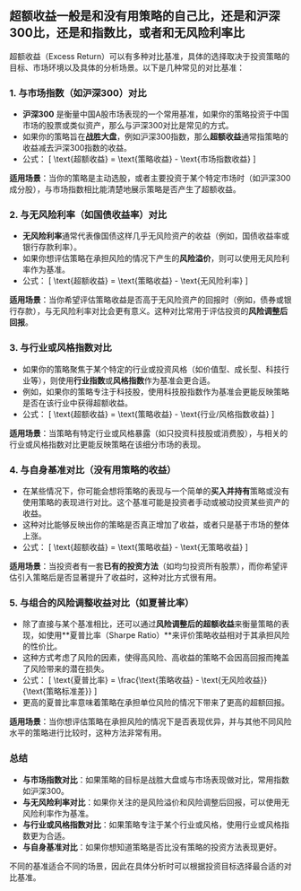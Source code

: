 ## 超额收益一般是和没有用策略的自己比，还是和沪深300比，还是和指数比，或者和无风险利率比

超额收益（Excess Return）可以有多种对比基准，具体的选择取决于投资策略的目标、市场环境以及具体的分析场景。以下是几种常见的对比基准：

### 1. **与市场指数（如沪深300）对比**
   - **沪深300** 是衡量中国A股市场表现的一个常用基准，如果你的策略投资于中国市场的股票或类似资产，那么与沪深300对比是常见的方式。
   - 如果你的策略旨在**战胜大盘**，例如沪深300指数，那么**超额收益**通常指策略的收益减去沪深300指数的收益。
   - 公式：
     \[
     \text{超额收益} = \text{策略收益} - \text{市场指数收益}
     \]

   **适用场景**：当你的策略是主动选股，或者主要投资于某个特定市场时（如沪深300成分股），与市场指数相比能清楚地展示策略是否产生了超额收益。

### 2. **与无风险利率（如国债收益率）对比**
   - **无风险利率**通常代表像国债这样几乎无风险资产的收益（例如，国债收益率或银行存款利率）。
   - 如果你想评估策略在承担风险的情况下产生的**风险溢价**，则可以使用无风险利率作为基准。
   - 公式：
     \[
     \text{超额收益} = \text{策略收益} - \text{无风险利率}
     \]

   **适用场景**：当你希望评估策略收益是否高于无风险资产的回报时（例如，债券或银行存款），与无风险利率对比会更有意义。这种对比常用于评估投资的**风险调整后回报**。

### 3. **与行业或风格指数对比**
   - 如果你的策略聚焦于某个特定的行业或投资风格（如价值型、成长型、科技行业等），则使用**行业指数**或**风格指数**作为基准会更合适。
   - 例如，如果你的策略专注于科技股，使用科技股指数作为基准会更能反映策略是否在该行业中获得超额收益。
   - 公式：
     \[
     \text{超额收益} = \text{策略收益} - \text{行业/风格指数收益}
     \]

   **适用场景**：当策略有特定行业或风格暴露（如只投资科技股或消费股），与相关的行业或风格指数对比更能反映策略在该细分市场的表现。

### 4. **与自身基准对比（没有用策略的收益）**
   - 在某些情况下，你可能会想将策略的表现与一个简单的**买入并持有**策略或没有使用策略的表现进行对比。这个基准可能是投资者手动或被动投资某些资产的收益。
   - 这种对比能够反映出你的策略是否真正增加了收益，或者只是基于市场的整体上涨。
   - 公式：
     \[
     \text{超额收益} = \text{策略收益} - \text{无策略收益}
     \]

   **适用场景**：当投资者有一套**已有的投资方法**（如均匀投资所有股票），而你希望评估引入策略后是否显著提升了收益时，这种对比方式很有用。

### 5. **与组合的风险调整收益对比（如夏普比率）**
   - 除了直接与某个基准相比，还可以通过**风险调整后的超额收益**来衡量策略的表现，如使用**夏普比率（Sharpe Ratio）**来评价策略收益相对于其承担风险的性价比。
   - 这种方式考虑了风险的因素，使得高风险、高收益的策略不会因高回报而掩盖了风险带来的潜在损失。
   - 公式：
     \[
     \text{夏普比率} = \frac{\text{策略收益} - \text{无风险收益}}{\text{策略标准差}}
     \]
   - 更高的夏普比率意味着策略在承担单位风险的情况下带来了更高的超额回报。

   **适用场景**：当你想评估策略在承担风险的情况下是否表现优异，并与其他不同风险水平的策略进行比较时，这种方法非常有用。

### 总结

- **与市场指数对比**：如果策略的目标是战胜大盘或与市场表现做对比，常用指数如沪深300。
- **与无风险利率对比**：如果你关注的是风险溢价和风险调整后回报，可以使用无风险利率作为基准。
- **与行业或风格指数对比**：如果策略专注于某个行业或风格，使用行业或风格指数更为合适。
- **与自身基准对比**：如果你想知道策略是否比没有策略的投资方法表现更好。

不同的基准适合不同的场景，因此在具体分析时可以根据投资目标选择最合适的对比基准。